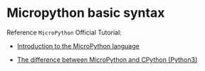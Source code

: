 Micropython basic syntax
================

Reference `MicroPython` Official Tutorial:

* [Introduction to the MicroPython language](http://docs.micropython.org/en/latest/reference/index.html)

* [The difference between MicroPython and CPython (Python3)](http://docs.micropython.org/en/latest/genrst/index.html)
